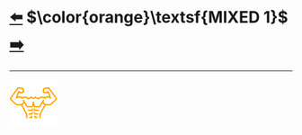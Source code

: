 # [:arrow_left:][prev] $\color{orange}\textsf{MIXED 1}$ [:arrow_right:][next]

---

[![Man's abdominals](../../src/six_pack_little.svg)](../home.md "Home")

[next]: ../trainings/mixed-2.md "Mixed 2 training"
[prev]: ../trainings/power.md "Power training"
